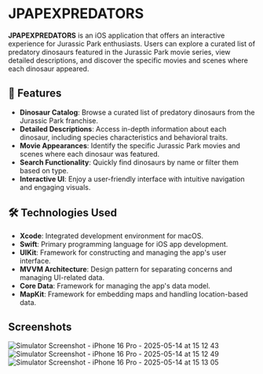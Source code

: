# JPAPEXPREDATORS

**JPAPEXPREDATORS** is an iOS application that offers an interactive experience for Jurassic Park enthusiasts. Users can explore a curated list of predatory dinosaurs featured in the Jurassic Park movie series, view detailed descriptions, and discover the specific movies and scenes where each dinosaur appeared.

## 🦖 Features

- **Dinosaur Catalog**: Browse a curated list of predatory dinosaurs from the Jurassic Park franchise.
- **Detailed Descriptions**: Access in-depth information about each dinosaur, including species characteristics and behavioral traits.
- **Movie Appearances**: Identify the specific Jurassic Park movies and scenes where each dinosaur was featured.
- **Search Functionality**: Quickly find dinosaurs by name or filter them based on type.
- **Interactive UI**: Enjoy a user-friendly interface with intuitive navigation and engaging visuals.

## 🛠️ Technologies Used

- **Xcode**: Integrated development environment for macOS.
- **Swift**: Primary programming language for iOS app development.
- **UIKit**: Framework for constructing and managing the app's user interface.
- **MVVM Architecture**: Design pattern for separating concerns and managing UI-related data.
- **Core Data**: Framework for managing the app's data model.
- **MapKit**: Framework for embedding maps and handling location-based data.

## Screenshots

![Simulator Screenshot - iPhone 16 Pro - 2025-05-14 at 15 12 43](https://github.com/user-attachments/assets/89660c11-0c54-49ec-8820-df35cfbf9d4a)
![Simulator Screenshot - iPhone 16 Pro - 2025-05-14 at 15 12 49](https://github.com/user-attachments/assets/d9e4b881-c6e3-4d14-b2d6-ec84889fd39b)
![Simulator Screenshot - iPhone 16 Pro - 2025-05-14 at 15 13 05](https://github.com/user-attachments/assets/539e55dc-62d7-45a0-b49f-af97be06dcae)


